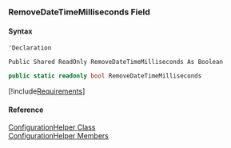 ﻿### RemoveDateTimeMilliseconds Field

#### Syntax

```vbnet
'Declaration

Public Shared ReadOnly RemoveDateTimeMilliseconds As Boolean
```

```csharp
public static readonly bool RemoveDateTimeMilliseconds
```

[!include[Requirements](../partials/requirements.md)]

#### Reference

[ConfigurationHelper Class](fcSDK~FChoice.Foundation.Clarify.ConfigurationHelper.md)  
[ConfigurationHelper Members](fcSDK~FChoice.Foundation.Clarify.ConfigurationHelper_members.md)